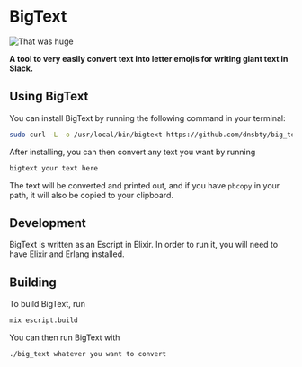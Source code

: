 # BigText

![That was huge](https://media.giphy.com/media/drUQaRAxnTL4Q/giphy.gif)

**A tool to very easily convert text into letter emojis for writing giant text
in Slack.**

## Using BigText

You can install BigText by running the following command in your terminal:
```bash
sudo curl -L -o /usr/local/bin/bigtext https://github.com/dnsbty/big_text/releases/download/latest/big_text ; sudo chmod +x /usr/local/bin/bigtext
```

After installing, you can then convert any text you want by running
```bash
bigtext your text here
```
The text will be converted and printed out, and if you have `pbcopy` in your path, it will also be copied to your clipboard.

## Development

BigText is written as an Escript in Elixir. In order to run it, you will need to have Elixir and Erlang installed.

## Building

To build BigText, run
```bash
mix escript.build
```

You can then run BigText with
```bash
./big_text whatever you want to convert
```
